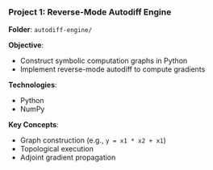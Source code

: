 ### Project 1: Reverse-Mode Autodiff Engine

**Folder**: `autodiff-engine/`

**Objective**:
- Construct symbolic computation graphs in Python
- Implement reverse-mode autodiff to compute gradients

**Technologies**:
- Python
- NumPy

**Key Concepts**:
- Graph construction (e.g., `y = x1 * x2 + x1`)
- Topological execution
- Adjoint gradient propagation
